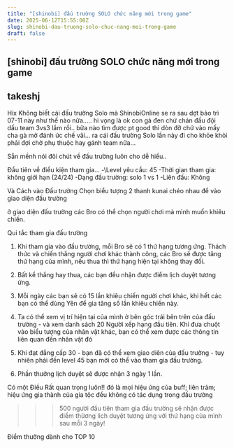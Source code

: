 ```yaml
---
title: "[shinobi] đấu trường SOLO chức năng mới trong game"
date: 2025-06-12T15:55:08Z
slug: shinobi-dau-truong-solo-chuc-nang-moi-trong-game
draft: false
---
```


## [shinobi] đấu trường SOLO chức năng mới trong game

## takeshj

Hix Không biết cái đấu trường Solo mà ShinobiOnline se ra sau dợt bảo trì 07-11 này như thế nào nữa..... hi vọng là ok con gà đen chứ chán đấu đội dấu team 3vs3 lắm rồi.. bữa nào tìm được pt good thì dòn đỡ chứ vào mấy cha gà mờ đánh ức chế vãi... ra cái đấu trường Solo lần này đi cho khỏe khỏi phải đợi chờ phụ thuộc hay gánh team nữa...
 
Sẵn mềnh nói đôi chút về đấu trường luôn cho dễ hiểu..
 
Đầu tiên về điều kiện tham gia... 
  -\Level yêu cầu: 45
  -Thời gian tham gia: không giới hạn (24/24)
  -Dạng đấu trường: solo 1 vs 1
  -Liên đấu: Không
 
Và Cách vào Đấu trường
Chọn biểu tượng 2 thanh kunai chéo nhau để vào giao diện đấu trường
 

ở giao diện đấu trường các Bro có thể chọn người chơi mà mình muốn khiêu chiến.
 
Qui tắc tham gia đấu trường
 
1. Khi tham gia vào đấu trường, mỗi Bro sẽ có 1 thứ hạng tương ứng. Thách thức và chiến thắng người chơi khác thành công, các Bro sẽ được tăng thứ hạng của mình, nếu thua thì thứ hạng hiện tại không thay đổi.
 
2. Bất kể thắng hay thua, các bạn đều nhận được điểm lịch duyệt tương ứng.
 
3. Mỗi ngày các bạn sẽ có 15 lần khiêu chiến người chơi khác, khi hết các bạn có thể dùng Yên để gia tăng số lần khiêu chiến này.
 
4.  Ta có thể xem vị trí hiện tại của mình ở bên góc trái bên trên của đấu trường - và xem danh sách 20 Người xếp hạng đầu tiên. Khi đưa chuột vào biểu tượng của nhân vật khác, bạn có thể xem được các thông tin liên quan đến nhân vật đó
5. Khi đạt đẳng cấp 30 - bạn đã có thể xem giao diên của đấu trường - tuy nhiên phải đến level 45 bạn mới có thể vào tham gia đấu trường.
 
6. Phần thưởng lịch duyệt sẽ được nhận 3 ngày 1 lần.
 
Có một Điều Rất quan trọng luôn!! đó là mọi hiệu ứng của buff; liên trảm; hiệu ứng gia thành của gia tộc đều không có tác dụng trong đấu trường
 
 
>>>500 người đầu tiên tham gia đấu trường sẽ nhận được điểm thửơng lich duyệt tương ứng với thứ hạng của mình sau mỗi 3 ngày!
 
Điểm thưởng dành cho TOP 10